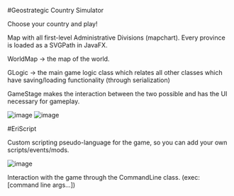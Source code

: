 #Geostrategic Country Simulator

Choose your country and play!

Map with all first-level Administrative Divisions (mapchart). Every province is loaded as a SVGPath in JavaFX.

WorldMap -> the map of the world.

GLogic -> the main game logic class which relates all other classes which have saving/loading functionality (through serialization)

GameStage makes the interaction between the two possible and has the UI necessary for gameplay.

![image](https://github.com/arapiermal/geostrategic-country/assets/109100661/1af45669-1778-4f7c-b097-e01d1488263d)
![image](https://github.com/arapiermal/geostrategic-country/assets/109100661/d7c0e2d7-6454-4e84-b632-329867250f1b)

#EriScript

Custom scripting pseudo-language for the game, so you can add your own scripts/events/mods.

![image](https://github.com/arapiermal/geostrategic-country/assets/109100661/7a20ca03-ea6e-4cda-9135-a3602b29f5d4)

Interaction with the game through the CommandLine class. (exec:[command line args...])
